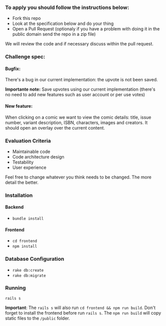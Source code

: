 ### To apply you should follow the instructions below:

- Fork this repo
- Look at the specification below and do your thing
- Open a Pull Request (optionaly if you have a problem with doing it in the public domain send the repo in a zip file)

We will review the code and if necessary discuss within the pull request.

### Challenge spec:

#### Bugfix:

There's a bug in our current implementation: the upvote is not been saved.

**Importante note:** Save upvotes using our current implementation (there's no need to add new features such as user account or per use votes)

#### New feature:

When clicking on a comic we want to view the comic details: title, issue number, variant description, ISBN, characters, images and creators. It should open an overlay over the current content.

### Evaluation Criteria
 - Maintainable code
 - Code architecture design
 - Testability
 - User experience

Feel free to change whatever you think needs to be changed.
The more detail the better.

### Installation
#### Backend
  - `bundle install`

#### Frontend
- `cd frontend`
- `npm install`

### Database Configuration
  - `rake db:create`
  - `rake db:migrate`


### Running
`rails s`

**Important**:
The `rails s` will also run `cd frontend && npm run build`.
Don't forget to install the frontend before run `rails s`. The `npm run build` will copy static files to the `/public` folder.
